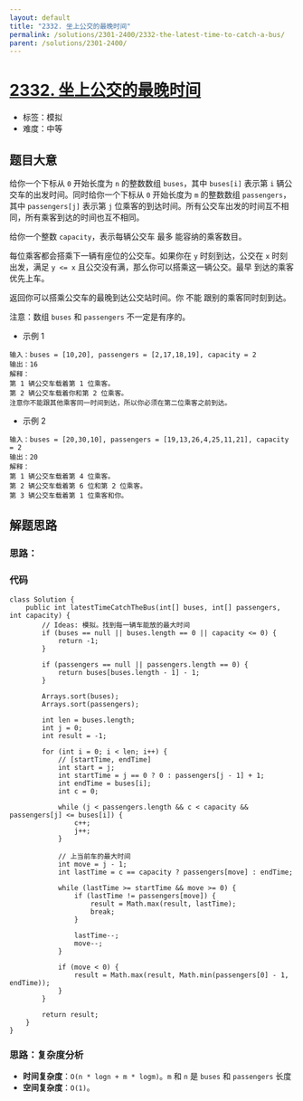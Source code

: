 ```yaml
---
layout: default
title: "2332. 坐上公交的最晚时间"
permalink: /solutions/2301-2400/2332-the-latest-time-to-catch-a-bus/
parent: /solutions/2301-2400/
---
```


# [2332. 坐上公交的最晚时间](https://leetcode.cn/problems/the-latest-time-to-catch-a-bus/description/)

- 标签：模拟
- 难度：中等

## 题目大意

给你一个下标从 `0` 开始长度为 `n` 的整数数组 `buses`，其中 `buses[i]` 表示第 `i` 辆公交车的出发时间。同时给你一个下标从 `0` 开始长度为 `m` 的整数数组 `passengers`，其中 `passengers[j]` 表示第 `j` 位乘客的到达时间。所有公交车出发的时间互不相同，所有乘客到达的时间也互不相同。

给你一个整数 `capacity`，表示每辆公交车 最多 能容纳的乘客数目。

每位乘客都会搭乘下一辆有座位的公交车。如果你在 `y` 时刻到达，公交在 `x` 时刻出发，满足 `y <= x` 且公交没有满，那么你可以搭乘这一辆公交。最早 到达的乘客优先上车。

返回你可以搭乘公交车的最晚到达公交站时间。你 不能 跟别的乘客同时刻到达。

注意：数组 `buses` 和 `passengers` 不一定是有序的。

- 示例 1

```
输入：buses = [10,20], passengers = [2,17,18,19], capacity = 2
输出：16
解释：
第 1 辆公交车载着第 1 位乘客。
第 2 辆公交车载着你和第 2 位乘客。
注意你不能跟其他乘客同一时间到达，所以你必须在第二位乘客之前到达。
```

- 示例 2

```
输入：buses = [20,30,10], passengers = [19,13,26,4,25,11,21], capacity = 2
输出：20
解释：
第 1 辆公交车载着第 4 位乘客。
第 2 辆公交车载着第 6 位和第 2 位乘客。
第 3 辆公交车载着第 1 位乘客和你。
```

## 解题思路

### 思路：

### 代码

```java[]
class Solution {
    public int latestTimeCatchTheBus(int[] buses, int[] passengers, int capacity) {
        // Ideas: 模拟。找到每一辆车能放的最大时间
        if (buses == null || buses.length == 0 || capacity <= 0) {
            return -1;
        }

        if (passengers == null || passengers.length == 0) {
            return buses[buses.length - 1] - 1;
        }

        Arrays.sort(buses);
        Arrays.sort(passengers);

        int len = buses.length;
        int j = 0;
        int result = -1;

        for (int i = 0; i < len; i++) {
            // [startTime, endTime]
            int start = j;
            int startTime = j == 0 ? 0 : passengers[j - 1] + 1;
            int endTime = buses[i];
            int c = 0;

            while (j < passengers.length && c < capacity && passengers[j] <= buses[i]) {
                c++;
                j++;
            }

            // 上当前车的最大时间
            int move = j - 1;
            int lastTime = c == capacity ? passengers[move] : endTime;

            while (lastTime >= startTime && move >= 0) {
                if (lastTime != passengers[move]) {
                    result = Math.max(result, lastTime);
                    break;
                }

                lastTime--;
                move--;
            }

            if (move < 0) {
                result = Math.max(result, Math.min(passengers[0] - 1, endTime));
            }
        }

        return result;
    }
}
```

### 思路：复杂度分析

- **时间复杂度**：`O(n * logn + m * logm)`。`m` 和 `n` 是 `buses` 和 `passengers` 长度
- **空间复杂度**：`O(1)`。
